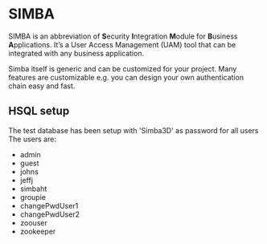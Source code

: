 # SIMBA
SIMBA is an abbreviation of <b>S</b>ecurity <b>I</b>ntegration <b>M</b>odule for
<b>B</b>usiness <b>A</b>pplications. It’s a User Access Management (UAM) tool that 
can be integrated with any business application. 

Simba itself is generic and can be customized for 
your project. Many features are customizable e.g. you can design your own 
authentication chain easy and fast. 

## HSQL setup
The test database has been setup with 'Simba3D' as password for all users
The users are:
- admin
- guest
- johns
- jeffj
- simbaht
- groupie
- changePwdUser1
- changePwdUser2
- zoouser
- zookeeper

